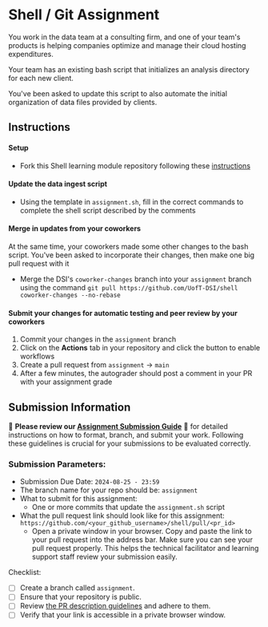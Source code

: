 # Shell / Git Assignment
You work in the data team at a consulting firm, and one of your team's products is helping companies optimize and manage their cloud hosting expenditures.

Your team has an existing bash script that initializes an analysis directory for each new client.

You've been asked to update this script to also automate the initial organization of data files provided by clients.

## Instructions
#### Setup
* Fork this Shell learning module repository following these [instructions](https://github.com/UofT-DSI/onboarding/blob/main/onboarding_documents/submissions.md#setting-up)

#### Update the data ingest script
* Using the template in `assignment.sh`, fill in the correct commands to complete the shell script described by the comments

#### Merge in updates from your coworkers
At the same time, your coworkers made some other changes to the bash script.
You've been asked to incorporate their changes, then make one big pull request with it
* Merge the DSI's `coworker-changes` branch into your `assignment` branch using the command `git pull https://github.com/UofT-DSI/shell coworker-changes --no-rebase`

#### Submit your changes for automatic testing and peer review by your coworkers
1. Commit your changes in the `assignment` branch
1. Click on the **Actions** tab in your repository and click the button to enable workflows
1. Create a pull request from `assignment` → `main`
1. After a few minutes, the autograder should post a comment in your PR with your assignment grade


## Submission Information

🚨 **Please review our [Assignment Submission Guide](https://github.com/UofT-DSI/onboarding/blob/main/onboarding_documents/submissions.md)** 🚨 for detailed instructions on how to format, branch, and submit your work. Following these guidelines is crucial for your submissions to be evaluated correctly.

### Submission Parameters:
* Submission Due Date: `2024-08-25 - 23:59`
* The branch name for your repo should be: `assignment`
* What to submit for this assignment:
    * One or more commits that update the `assignment.sh` script
* What the pull request link should look like for this assignment: `https://github.com/<your_github_username>/shell/pull/<pr_id>`
    * Open a private window in your browser. Copy and paste the link to your pull request into the address bar. Make sure you can see your pull request properly. This helps the technical facilitator and learning support staff review your submission easily.

Checklist:
- [ ] Create a branch called `assignment`.
- [ ] Ensure that your repository is public.
- [ ] Review [the PR description guidelines](https://github.com/UofT-DSI/onboarding/blob/main/onboarding_documents/submissions.md#guidelines-for-pull-request-descriptions) and adhere to them.
- [ ] Verify that your link is accessible in a private browser window.
